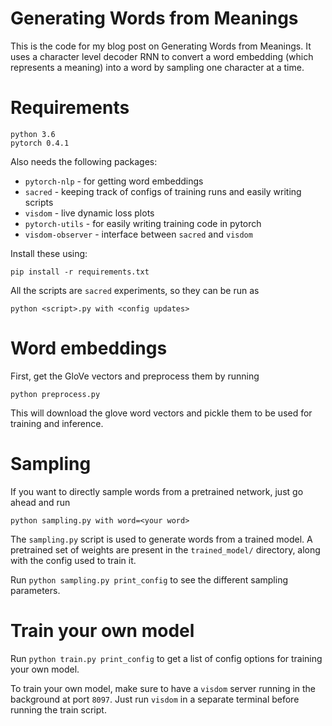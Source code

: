 # Generating Words from Meanings
This is the code for my blog post on Generating Words from Meanings. It uses a character level decoder RNN to convert a word embedding (which represents a meaning) into a word by sampling one character at a time.

# Requirements
`python 3.6`  
`pytorch 0.4.1`

Also needs the following packages:  
* `pytorch-nlp` - for getting word embeddings
* `sacred` - keeping track of configs of training runs and easily writing scripts
* `visdom` - live dynamic loss plots
* `pytorch-utils` - for easily writing training code in pytorch
* `visdom-observer` - interface between `sacred` and `visdom`

Install these using:

`pip install -r requirements.txt`

All the scripts are `sacred` experiments, so they can be run as

`python <script>.py with <config updates>`

# Word embeddings

First, get the GloVe vectors and preprocess them by running

`python preprocess.py`

This will download the glove word vectors and pickle them to be used for training and inference.

# Sampling
If you want to directly sample words from a pretrained network, just go ahead and run

`python sampling.py with word=<your word>`

The `sampling.py` script is used to generate words from a trained model. A pretrained set of weights are present in the `trained_model/` directory, along with the config used to train it.

Run `python sampling.py print_config` to see the different sampling parameters.

# Train your own model
Run `python train.py print_config` to get a list of config options for training your own model.

To train your own model, make sure to have a `visdom` server running in the background at port `8097`. Just run `visdom` in a separate terminal before running the train script.





